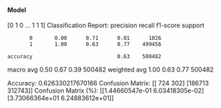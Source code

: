 #### Model
[0 1 0 ... 1 1 1]
Classification Report:
              precision    recall  f1-score   support

           0       0.00      0.71      0.01      1026
           1       1.00      0.63      0.77    499456

    accuracy                           0.63    500482
   macro avg       0.50      0.67      0.39    500482
weighted avg       1.00      0.63      0.77    500482

Accuracy: 0.626330217670166
Confusion Matrix:
[[   724    302]
 [186713 312743]]
Confusion Matrix (%):
[[1.44660547e-01 6.03418305e-02]
 [3.73066364e+01 6.24883612e+01]]

